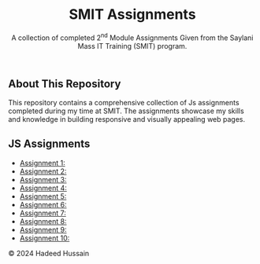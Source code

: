 <header>
  <center>
        <h1>SMIT Assignments</h1>
  </center>
        <p>A collection of completed 2<sup>nd</sup> Module Assignments Given from the Saylani Mass IT Training (SMIT) program.</p>
</header>
<main>
        <section id="about">
            <h2>About This Repository</h2>
            <p>This repository contains a comprehensive collection of Js assignments completed during my time at SMIT. The assignments showcase my skills and knowledge in building responsive and visually appealing web pages.</p>
        </section>
        <section id="js-assignments">
            <h2>JS Assignments</h2>
            <ul>
                <li><a href="https://geek-hadeed.github.io/SMIT_MODULE_2_Assignments/Assignment_1/">Assignment 1:</a></li>
                <li><a href="https://geek-hadeed.github.io/SMIT_MODULE_2_Assignments/Assignment_2/">Assignment 2:</a></li>
                <li><a href="https://geek-hadeed.github.io/SMIT_MODULE_2_Assignments/Assignment_3/">Assignment 3:</a></li>
                <li><a href="https://geek-hadeed.github.io/SMIT_MODULE_2_Assignments/Assignment_4/">Assignment 4:</a></li>
                <li><a href="https://geek-hadeed.github.io/SMIT_MODULE_2_Assignments/Assignment_5/">Assignment 5:</a></li>
                <li><a href="https://geek-hadeed.github.io/SMIT_MODULE_2_Assignments/Assignment_6/">Assignment 6:</a></li>
                <li><a href="https://geek-hadeed.github.io/SMIT_MODULE_2_Assignments/Assignment_7/">Assignment 7:</a></li>
                <li><a href="https://geek-hadeed.github.io/SMIT_MODULE_2_Assignments/Assignment_8/">Assignment 8:</a></li>
                <li><a href="https://geek-hadeed.github.io/SMIT_MODULE_2_Assignments/Assignment_9/">Assignment 9:</a></li>
                <li><a href="https://geek-hadeed.github.io/SMIT_MODULE_2_Assignments/Assignment_10/">Assignment 10:</a></li>
            </ul>
        </section>
    </main>
    <footer>
        <p>&copy; 2024 Hadeed Hussain</p>
    </footer>
